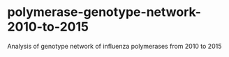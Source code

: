 # polymerase-genotype-network-2010-to-2015
Analysis of genotype network of influenza polymerases from 2010 to 2015
